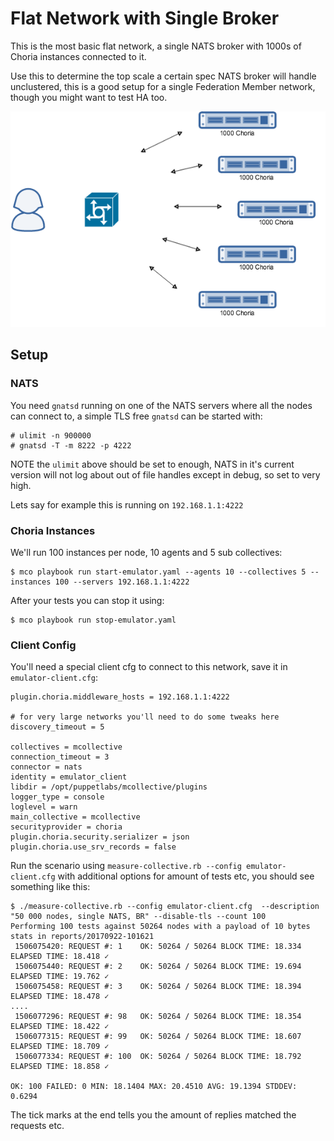 # Flat Network with Single Broker

This is the most basic flat network, a single NATS broker with 1000s of Choria instances connected to it.

Use this to determine the top scale a certain spec NATS broker will handle unclustered, this is a good setup for a single Federation Member network, though you might want to test HA too.

![flat network](scenario_flat.png)

## Setup

### NATS

You need `gnatsd` running on one of the NATS servers where all the nodes can connect to, a simple TLS free `gnatsd` can be started with:

```
# ulimit -n 900000
# gnatsd -T -m 8222 -p 4222
```

NOTE the `ulimit` above should be set to enough, NATS in it's current version will not log about out of file handles except in debug, so set to very high.

Lets say for example this is running on `192.168.1.1:4222`

### Choria Instances

We'll run 100 instances per node, 10 agents and 5 sub collectives:

```
$ mco playbook run start-emulator.yaml --agents 10 --collectives 5 --instances 100 --servers 192.168.1.1:4222
```

After your tests you can stop it using:

```
$ mco playbook run stop-emulator.yaml
```

### Client Config

You'll need a special client cfg to connect to this network, save it in `emulator-client.cfg`:

```
plugin.choria.middleware_hosts = 192.168.1.1:4222

# for very large networks you'll need to do some tweaks here
discovery_timeout = 5

collectives = mcollective
connection_timeout = 3
connector = nats
identity = emulator_client
libdir = /opt/puppetlabs/mcollective/plugins
logger_type = console
loglevel = warn
main_collective = mcollective
securityprovider = choria
plugin.choria.security.serializer = json
plugin.choria.use_srv_records = false
```

Run the scenario using `measure-collective.rb --config emulator-client.cfg` with additional options for amount of tests etc, you should see something like this:

```
$ ./measure-collective.rb --config emulator-client.cfg  --description "50 000 nodes, single NATS, BR" --disable-tls --count 100
Performing 100 tests against 50264 nodes with a payload of 10 bytes stats in reports/20170922-101621
 1506075420: REQUEST #: 1    OK: 50264 / 50264 BLOCK TIME: 18.334 ELAPSED TIME: 18.418 ✓
 1506075440: REQUEST #: 2    OK: 50264 / 50264 BLOCK TIME: 19.694 ELAPSED TIME: 19.762 ✓
 1506075458: REQUEST #: 3    OK: 50264 / 50264 BLOCK TIME: 18.394 ELAPSED TIME: 18.478 ✓
....
 1506077296: REQUEST #: 98   OK: 50264 / 50264 BLOCK TIME: 18.354 ELAPSED TIME: 18.422 ✓
 1506077315: REQUEST #: 99   OK: 50264 / 50264 BLOCK TIME: 18.607 ELAPSED TIME: 18.709 ✓
 1506077334: REQUEST #: 100  OK: 50264 / 50264 BLOCK TIME: 18.792 ELAPSED TIME: 18.858 ✓

OK: 100 FAILED: 0 MIN: 18.1404 MAX: 20.4510 AVG: 19.1394 STDDEV: 0.6294
```

The tick marks at the end tells you the amount of replies matched the requests etc.
